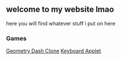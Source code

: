 ## welcome to my website lmao

here you will find whatever stuff i put on here



### Games
[Geometry Dash Clone](/yore/index.html)
[Keyboard Applet](/keyboard/index.html)
